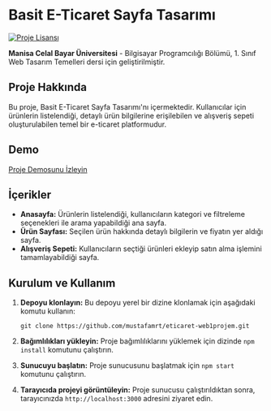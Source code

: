 # Basit E-Ticaret Sayfa Tasarımı

[![Proje Lisansı](https://img.shields.io/badge/license-MIT-blue.svg)](https://opensource.org/licenses/MIT)

**Manisa Celal Bayar Üniversitesi** - Bilgisayar Programcılığı Bölümü, 1. Sınıf Web Tasarım Temelleri dersi için geliştirilmiştir.

## Proje Hakkında

Bu proje, Basit E-Ticaret Sayfa Tasarımı'nı içermektedir. Kullanıcılar için ürünlerin listelendiği, detaylı ürün bilgilerine erişilebilen ve alışveriş sepeti oluşturulabilen temel bir e-ticaret platformudur.

## Demo

[Proje Demosunu İzleyin](https://eticaret-mustafamert.vercel.app)

## İçerikler

- **Anasayfa:** Ürünlerin listelendiği, kullanıcıların kategori ve filtreleme seçenekleri ile arama yapabildiği ana sayfa.
- **Ürün Sayfası:** Seçilen ürün hakkında detaylı bilgilerin ve fiyatın yer aldığı sayfa.
- **Alışveriş Sepeti:** Kullanıcıların seçtiği ürünleri ekleyip satın alma işlemini tamamlayabildiği sayfa.

## Kurulum ve Kullanım

1. **Depoyu klonlayın:** Bu depoyu yerel bir dizine klonlamak için aşağıdaki komutu kullanın:
    ```shell
    git clone https://github.com/mustafamrt/eticaret-web1projem.git
    ```

2. **Bağımlılıkları yükleyin:** Proje bağımlılıklarını yüklemek için dizinde `npm install` komutunu çalıştırın.

3. **Sunucuyu başlatın:** Proje sunucusunu başlatmak için `npm start` komutunu çalıştırın.

4. **Tarayıcıda projeyi görüntüleyin:** Proje sunucusu çalıştırıldıktan sonra, tarayıcınızda `http://localhost:3000` adresini ziyaret edin.
